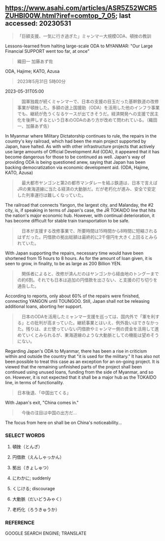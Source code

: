 ## https://www.asahi.com/articles/ASR5Z52WCR5ZUHBI00W.html?iref=comtop_7_05; last accessed: 20230531

>「巨額支援、一気に行き過ぎた」ミャンマー大規模ODA、頓挫の教訓

Lessons-learned from halting large-scale ODA to MYANMAR: "Our Large Financial SUPPORT went too far, at once" 

> 織田一 加藤あず佐

ODA, Hajime; KATO, Azusa

> 2023年5月31日 5時00分

2023-05-31T05:00

>　国軍独裁が続くミャンマーで、日本の支援の目玉だった基幹鉄道の改修事業が頓挫した。多額の途上国援助（ODA）を活用した他のインフラ事業でも、継続が危うくなるケースが出てきそうだ。経済開発への支援で民主化を後押しするという日本のODAのあり方が改めて問われている。（織田一、加藤あず佐）

In Myanmar where Military Dictatorship continues to rule, the repairs in the country's key railroad, which had been the main project supported by Japan, have halted. As with with other infrastructure projects that actively use large amounts of Official Development Aid (ODA), it appeared that it has become dangerous for those to be continued as well. Japan's way of providing ODA is being questioned anew, saying that Japan has been backing democratization via economic development aid. (ODA, Hajime, KATO, Azusa)
 
>　最大都市ヤンゴンと第2の都市マンダレーを結ぶ鉄道は、日本で言えばJRの東海道線に当たる経済の大動脈だ。だが老朽化が進み、安全で安定した列車運行は難しくなっていた。

The railroad that connects Yangon, the largest city, and Malanday, the #2 city, is, if speaking in terms of Japan's case, the JR TOKAIDO line that hits the nation's major economic hub. However, with continual deterioration, it has become difficult for stable train transportation to be safe.

>　日本が支援する改修事業で、所要時間は15時間から8時間に短縮されるはずだった。円借款の拠出総額は最終的に2千億円を大きく上回るとみられていた。

With Japan supporting the repairs, necessary time would have been shortened from 15 hours to 8 hours. As for the amount of loan given, it is seen to grow, in finality, to be as large as 200 Billion YEN.

>　関係者によると、改修が済んだのはヤンゴンから経由地のトングーまでの約6割。それでも日本は追加の円借款を出さない、と支援の打ち切りを通告した。

According to reports, only about 60% of the repairs were finished, connecting YANGON until TOUNGOO. Still, Japan shall not be releasing additional loans, aborting her support.

>　日本のODAを活用したミャンマー支援を巡っては、国内外で「軍を利する」との批判が高まっていた。継続事業とはいえ、例外扱いはできなかった。残りは、まだ使っていない円借款やミャンマー側の資金を活用して進めていくとみられるが、東海道線のような大動脈としての機能は望めそうにない。

Regarding Japan's ODA to Myanmar, there has been a rise in criticism within and outside the country that "it is used for the military." It has also not been possible to treat this case as an exception for an on-going project. It is viewed that the remaining unfinished parts of the project shall been continued using unused loans, funding from the side of Myanmar, and so on. However, it is not expected that it shall be a major hub as the TOKAIDO line, in terms of functionality.

> 日本後退、「中国出てくる」

With Japan's exit, "China comes in."

>　今後の注目は中国の出方だ…

The focus from here on shall be on China's noticeability...

### SELECT WORDS

1) 頓挫（とんざ）

2) 円借款（えんしゃっかん）

3) 拠出（きょしゅつ）

4) にわかに; suddenly

5) くじける; discourage

6) 大動脈（だいどうみゃく）

7) 老朽化（ろうきゅうか）

### REFERENCE

GOOGLE SEARCH ENGINE; TRANSLATE
